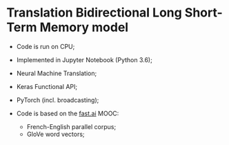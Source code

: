 # Translation Bidirectional Long Short-Term Memory model 
- Code is run on CPU;
- Implemented in Jupyter Notebook (Python 3.6); 
- Neural Machine Translation;

- Keras Functional API; 
- PyTorch (incl. broadcasting);

- Code is based on the [fast.ai](https://github.com/fastai) MOOC:
    - French-English parallel corpus;
    - GloVe word vectors;
    
